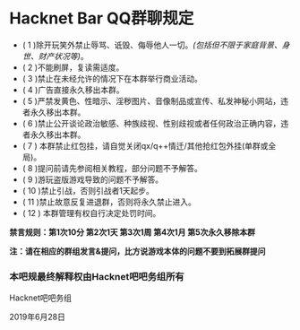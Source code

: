 # Hacknet Bar QQ群聊规定

* ( 1 )除开玩笑外禁止辱骂、诋毁、侮辱他人一切。*(包括但不限于家庭背景、身世、财产状况等)*。
* ( 2 )不能刷屏，复读需适度。
* ( 3 )禁止在未经允许的情况下在本群举行商业活动。
* ( 4 )广告直接永久移出本群。
* ( 5 )严禁发黄色、性暗示、淫秽图片、音像制品或宣传、私发神秘小网站，违者永久移出本群。
* ( 6 )禁止公开谈论政治敏感、种族歧视、性别歧视或者任何政治正确内容，违者永久移出本群。
* ( 7 ) 本群禁止红包挂，请自觉关闭qx/q++情迁/其他抢红包外挂(单群或全局)。
* ( 8 )提问前请先参阅相关教程，部分问题不予解答。
* ( 9 )游玩盗版游戏导致的问题不予解答。
* ( 10 )禁止引战，否则引战者1天起步。
* ( 11 )禁止故意反复进退群，否则将永久禁止进入。
* ( 12 ) 本群管理有权自行决定处罚时间。

**禁言规则：第1次10分 第2次1天 第3次1周 第4次1月 第5次永久移除本群**

   **注：请在相应的群组发言&提问，比方说游戏本体的问题不要到拓展群提问**
  
  ### 本吧规最终解释权由Hacknet吧吧务组所有
  
   Hacknet吧吧务组
  
   2019年6月28日
